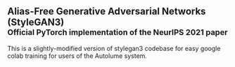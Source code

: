 ## Alias-Free Generative Adversarial Networks (StyleGAN3)<br><sub>Official PyTorch implementation of the NeurIPS 2021 paper</sub>

This is a slightly-modified version of stylegan3 codebase for easy google colab training for users of the Autolume system. 
